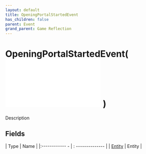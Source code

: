 ```yaml
---
layout: default
title: OpeningPortalStartedEvent
has_children: false
parent: Event
grand_parent: Game Reflection
---
```

# OpeningPortalStartedEvent( ![ EntityEventBase ](game-reflection/events/entity_event_base.md) )
Description 

## Fields
| Type | Name |
|:------------ - | : -------------- |
| [Entity](game-reflection/classes/entity.md) | Entity |
